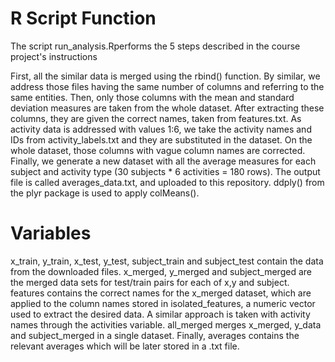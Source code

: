 # R Script Function
The script run_analysis.Rperforms the 5 steps described in the course project's instructions

First, all the similar data is merged using the rbind() function. By similar, we address those files having the same number of columns and referring to the same entities.
Then, only those columns with the mean and standard deviation measures are taken from the whole dataset. After extracting these columns, they are given the correct names, taken from features.txt.
As activity data is addressed with values 1:6, we take the activity names and IDs from activity_labels.txt and they are substituted in the dataset.
On the whole dataset, those columns with vague column names are corrected.
Finally, we generate a new dataset with all the average measures for each subject and activity type (30 subjects * 6 activities = 180 rows). The output file is called averages_data.txt, and uploaded to this repository.
ddply() from the plyr package is used to apply colMeans().

# Variables
x_train, y_train, x_test, y_test, subject_train and subject_test contain the data from the downloaded files.
x_merged, y_merged and subject_merged are the merged data sets for test/train pairs for each of x,y and subject.
features contains the correct names for the x_merged dataset, which are applied to the column names stored in isolated_features, a numeric vector used to extract the desired data.
A similar approach is taken with activity names through the activities variable.
all_merged merges x_merged, y_data and subject_merged in a single dataset.
Finally, averages contains the relevant averages which will be later stored in a .txt file.